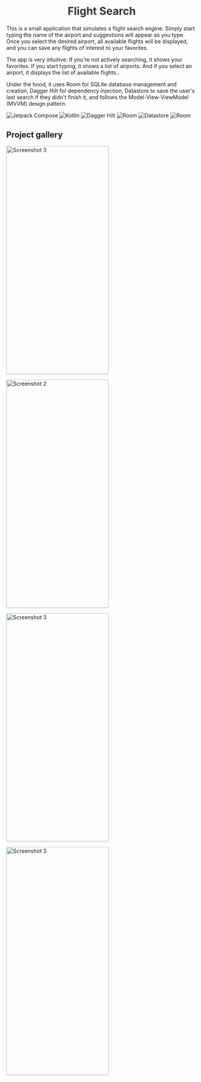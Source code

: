 <!DOCTYPE html>
<html lang="en">
  <head>
    <meta charset="UTF-8">
  </head>
  <body>
    <h1 class="project-title" style="color: #333; text-align: center; margin-bottom: 20px;">Flight Search</h1>
      
  <p>
    This is a small application that simulates a flight search engine. Simply start typing the name of the airport and suggestions will appear as you type. Once you select the desired airport, all available flights will be displayed, and you can save any flights of interest to your favorites.
  </p>
  <p>
    The app is very intuitive: If you're not actively searching, it shows your favorites. If you start typing, it shows a list of airports. And if you select an airport, it displays the list of available flights..
  </p>
  <p>
   Under the hood, it uses Room for SQLite database management and creation, Dagger Hilt for dependency injection, Datastore to save the user's last search if they didn't finish it, and follows the Model-View-ViewModel (MVVM) design pattern.
  </p>

  ![Jetpack Compose](https://img.shields.io/badge/Jetpack%20Compose-blue?style=flat-square)
  ![Kotlin](https://img.shields.io/badge/Kotlin-yellow?style=flat-square)
  ![Dagger Hilt](https://img.shields.io/badge/Dagger%20Hilt-green?style=flat-square)
  ![Room](https://img.shields.io/badge/Room-red?style=flat-square)
  ![Datastore](https://img.shields.io/badge/Datastore-purple?style=flat-square)
  ![Room](https://img.shields.io/badge/Room-orange?style=flat-square)
  
  <h2>Project gallery</h2>
  <div class="project-gallery" style="display: grid; grid-template-columns: repeat(auto-fit, minmax(250px, 1fr)); gap: 15px;">
    <img src="https://res.cloudinary.com/difikt7so/image/upload/v1727645950/android-apps/final-projects-images/flight-search/g1kvuhtrhnicthm2vtdh.png" alt="Screenshot 3" style="box-shadow: 0 2px 4px rgba(0,0,0,0.1);" width="270" height="600">
    <img src="https://res.cloudinary.com/difikt7so/image/upload/v1727645949/android-apps/final-projects-images/flight-search/pdcxf0nbohfhqgxustg2.png" alt="Screenshot 2" style="box-shadow: 0 2px 4px rgba(0,0,0,0.1);" width="270" height="600">
    <img src="https://res.cloudinary.com/difikt7so/image/upload/v1727645950/android-apps/final-projects-images/flight-search/ysdpawqxkwjgugukiufx.png" alt="Screenshot 3" style="box-shadow: 0 2px 4px rgba(0,0,0,0.1);" width="270" height="600">
    <img src="https://res.cloudinary.com/difikt7so/image/upload/v1727645949/android-apps/final-projects-images/flight-search/lzfxaj5geu4zjasndmlh.png" alt="Screenshot 3" style="box-shadow: 0 2px 4px rgba(0,0,0,0.1);" width="270" height="600">
  </div>
</body>
</html>
